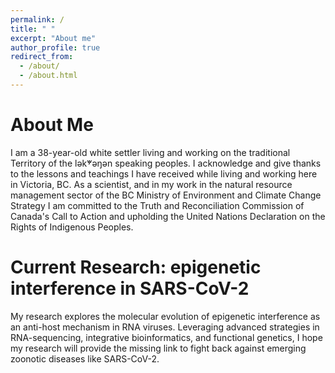 ```yaml
---
permalink: /
title: " "
excerpt: "About me"
author_profile: true
redirect_from: 
  - /about/
  - /about.html
---
```


About Me
======

I am a 38-year-old white settler living and working on the traditional Territory of the lək̓ʷəŋən speaking peoples. I acknowledge and give thanks to the lessons and teachings I have received while living and working here in Victoria, BC. As a scientist, and in my work in the natural resource management sector of the BC Ministry of Environment and Climate Change Strategy I am committed to the Truth and Reconciliation Commission of Canada's Call to Action and upholding the United Nations Declaration on the Rights of Indigenous Peoples.

Current Research: epigenetic interference in SARS-CoV-2
======

My research explores the molecular evolution of epigenetic interference as an anti-host mechanism in RNA viruses. Leveraging advanced strategies in RNA-sequencing, integrative bioinformatics, and functional genetics, I hope my research will provide the missing link to fight back against emerging zoonotic diseases like SARS-CoV-2. 
